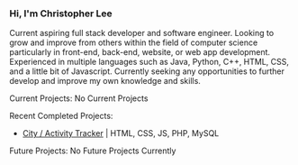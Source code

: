 ### Hi, I'm Christopher Lee

Current aspiring full stack developer and software engineer. Looking to grow and improve from others within the field of computer science particularly in front-end, back-end, website, or web app development. Experienced in multiple languages such as Java, Python, C++, HTML, CSS, and a little bit of Javascript. Currently seeking any opportunities to further develop and improve my own knowledge and skills.

Current Projects:
No Current Projects

Recent Completed Projects:
* [City / Activity Tracker]("https://github.com/christophermlee2/cityActivityTracker") | HTML, CSS, JS, PHP, MySQL

Future Projects:
No Future Projects Currently

